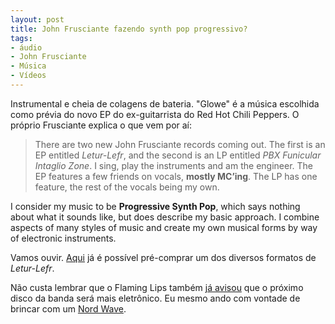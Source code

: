 ```yaml
---
layout: post
title: John Frusciante fazendo synth pop progressivo?
tags:
- áudio
- John Frusciante
- Música
- Vídeos
---
```


Instrumental e cheia de colagens de bateria. "Glowe" é a música escolhida como prévia do novo EP do ex-guitarrista do Red Hot Chili Peppers. O próprio Frusciante explica o que vem por aí:

> There are two new John Frusciante records coming out. The first is an EP entitled _Letur-Lefr_, and the second is an LP entitled _PBX Funicular Intaglio Zone_. I sing, play the instruments and am the engineer. The EP features a few friends on vocals, **mostly MC’ing**. The LP has one feature, the rest of the vocals being my own.

I consider my music to be **Progressive Synth Pop**, which says nothing about what it sounds like, but does describe my basic approach. I combine aspects of many styles of music and create my own musical forms by way of electronic instruments.

Vamos ouvir. [Aqui](http://johnfrusciante.com/letur-lefr/) já é possível pré-comprar um dos diversos formatos de _Letur-Lefr_.

Não custa lembrar que o Flaming Lips também [já avisou](http://clatl.com/cribnotes/archives/2012/05/18/why-the-flaming-lips-wont-take-no-for-an-answer) que o próximo disco da banda será mais eletrônico. Eu mesmo ando com vontade de brincar com um [Nord Wave](http://www.clavia.se/main.asp?tm=Products&clpm=Nord_Wave).
